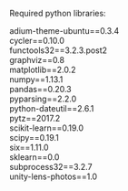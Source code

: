 Required python libraries:

adium-theme-ubuntu==0.3.4  
cycler==0.10.0  
functools32==3.2.3.post2  
graphviz==0.8  
matplotlib==2.0.2  
numpy==1.13.1  
pandas==0.20.3  
pyparsing==2.2.0  
python-dateutil==2.6.1  
pytz==2017.2  
scikit-learn==0.19.0  
scipy==0.19.1  
six==1.11.0  
sklearn==0.0  
subprocess32==3.2.7  
unity-lens-photos==1.0  
